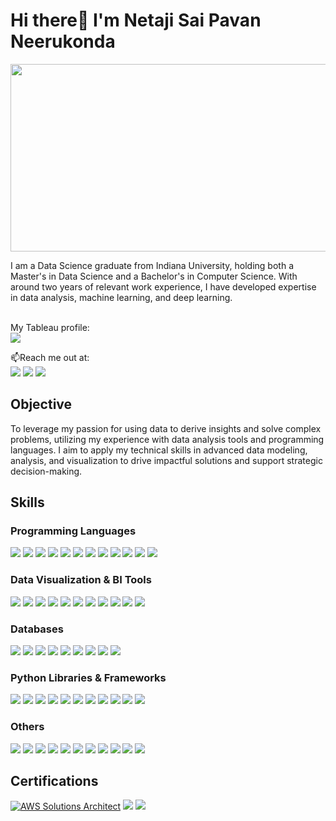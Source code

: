 
# Hi there👋 I'm Netaji Sai Pavan Neerukonda
<p align="center">
  <img src= "https://www.freecodecamp.org/news/content/images/2024/01/data-analyst-article.png" width="600" height="300"/>
</p>
I am a Data Science graduate from Indiana University, holding both a Master's in Data Science and a Bachelor's in Computer Science. With around two years of relevant work experience, I have developed expertise in data analysis, machine learning, and deep learning. <br><br>

My Tableau profile: <br>
<a href="https://public.tableau.com/app/profile/netaji.sai.pavan.neerukonda1505/vizzes/"><img src= "https://img.shields.io/badge/-Tableau-E97627?&style=for-the-badge&logo=Tableau&logoColor=white" /></a>

📫Reach me out at: <br>
<a href="https://www.linkedin.com/in/pavannns/"><img src="https://img.shields.io/badge/-LinkedIn-0072b1?&style=for-the-badge&logo=linkedin&logoColor=white" /></a>
<a href="mailto:nnspavan@gmail.com"><img src= "https://img.shields.io/badge/-Gmail-D14836?&style=for-the-badge&logo=Gmail&logoColor=white" /></a> 
<a href="mailto:neneer@iu.edu"><img src= "https://img.shields.io/badge/-Outlook-0078D4?&style=for-the-badge&logo=Microsoft%20Outlook&logoColor=white" /></a>


## Objective


To leverage my passion for using data to derive insights and solve complex problems, utilizing my experience with data analysis tools and programming languages. I aim to apply my technical skills in advanced data modeling, analysis, and visualization to drive impactful solutions and support strategic decision-making.

## Skills

### Programming Languages
<div>
  <img src="https://img.shields.io/badge/-Python-3776AB?&style=for-the-badge&logo=Python&logoColor=white" />
  <img src="https://img.shields.io/badge/-SQL-00000F?&style=for-the-badge&logo=MySQL&logoColor=white" />
  <img src="https://img.shields.io/badge/-R-276DC3?&style=for-the-badge&logo=R&logoColor=white" />
  <img src="https://img.shields.io/badge/-SAS-003D79?&style=for-the-badge&logo=SAS&logoColor=white" />
  <img src="https://img.shields.io/badge/-NoSQL-4DB33D?&style=for-the-badge&logo=NoSQL&logoColor=white" />
  <img src="https://img.shields.io/badge/-Java-007396?&style=for-the-badge&logo=Java&logoColor=white" />
  <img src="https://img.shields.io/badge/-PL/SQL-F80000?&style=for-the-badge&logo=Oracle&logoColor=white" />
  <img src="https://img.shields.io/badge/-C-A8B9CC?&style=for-the-badge&logo=C&logoColor=white" />
  <img src="https://img.shields.io/badge/-C++-00599C?&style=for-the-badge&logo=C++&logoColor=white" />
  <img src="https://img.shields.io/badge/-Scala-DC322F?&style=for-the-badge&logo=Scala&logoColor=white" />
  <img src="https://img.shields.io/badge/-HTML-E34F26?&style=for-the-badge&logo=HTML5&logoColor=white" />
  <img src="https://img.shields.io/badge/-CSS-1572B6?&style=for-the-badge&logo=CSS3&logoColor=white" />
</div>

### Data Visualization & BI Tools
<div>
  <img src= "https://img.shields.io/badge/-Tableau-E97627?&style=for-the-badge&logo=Tableau&logoColor=white" />
  <img src= "https://img.shields.io/badge/-Power%20BI-F2C811?&style=for-the-badge&logo=Power%20BI&logoColor=black" />
  <img src= "https://img.shields.io/badge/-Excel-217346?&style=for-the-badge&logo=Microsoft%20Excel&logoColor=white" />
  <img src= "https://img.shields.io/badge/-Informatica-FF4C00?&style=for-the-badge&logo=Informatica&logoColor=white" />
  <img src= "https://img.shields.io/badge/-Looker-4285F4?&style=for-the-badge&logo=Looker&logoColor=white" />
  <img src= "https://img.shields.io/badge/-Qlik-7AB800?&style=for-the-badge&logo=Qlik&logoColor=white" />
  <img src= "https://img.shields.io/badge/-Seaborn-4C78A8?&style=for-the-badge&logo=Seaborn&logoColor=white" />
  <img src= "https://img.shields.io/badge/-Matplotlib-11557C?&style=for-the-badge&logo=Matplotlib&logoColor=white" />
  <img src= "https://img.shields.io/badge/-Plotly-3F4F75?&style=for-the-badge&logo=Plotly&logoColor=white" />
  <img src= "https://img.shields.io/badge/-Bokeh-F67A20?&style=for-the-badge&logo=Bokeh&logoColor=white" />
  <img src= "https://img.shields.io/badge/-ggplot2-1F77B4?&style=for-the-badge&logo=ggplot2&logoColor=white" />
</div>

### Databases
<div>
  <img src= "https://img.shields.io/badge/-PostgreSQL-4169E1?&style=for-the-badge&logo=PostgreSQL&logoColor=white" />
  <img src= "https://img.shields.io/badge/-MySQL-4479A1?&style=for-the-badge&logo=MySQL&logoColor=white" />
  <img src= "https://img.shields.io/badge/-Microsoft%20SQL%20Server-CC2927?&style=for-the-badge&logo=Microsoft%20SQL%20Server&logoColor=white" />
  <img src= "https://img.shields.io/badge/-Oracle-F80000?&style=for-the-badge&logo=Oracle&logoColor=white" />
  <img src= "https://img.shields.io/badge/-Snowflake-29B5E8?&style=for-the-badge&logo=Snowflake&logoColor=white" />
  <img src= "https://img.shields.io/badge/-Amazon%20Redshift-8C4FFF?&style=for-the-badge&logo=Amazon%20Redshift&logoColor=white" />
  <img src= "https://img.shields.io/badge/-Databricks-FF3621?&style=for-the-badge&logo=Databricks&logoColor=white" />
  <img src= "https://img.shields.io/badge/-MongoDB-47A248?&style=for-the-badge&logo=MongoDB&logoColor=white" />
  <img src= "https://img.shields.io/badge/-Neo4j-008CC1?&style=for-the-badge&logo=Neo4j&logoColor=white" />
</div>

### Python Libraries & Frameworks
<div>
  <img src= "https://img.shields.io/badge/-NumPy-013243?&style=for-the-badge&logo=NumPy&logoColor=white" />
  <img src= "https://img.shields.io/badge/-Pandas-150458?&style=for-the-badge&logo=Pandas&logoColor=white" />
  <img src= "https://img.shields.io/badge/-Scikit%20learn-F7931E?&style=for-the-badge&logo=Scikit-learn&logoColor=white" />
  <img src= "https://img.shields.io/badge/-SciPy-8CAAE6?&style=for-the-badge&logo=SciPy&logoColor=white" />
  <img src= "(https://img.shields.io/badge/-Selenium-43B02A?&style=for-the-badge&logo=Selenium&logoColor=white" />
  <img src= "https://img.shields.io/badge/-PyTorch-EE4C2C?&style=for-the-badge&logo=PyTorch&logoColor=white" />
  <img src= "https://img.shields.io/badge/-TensorFlow-FF6F00?&style=for-the-badge&logo=TensorFlow&logoColor=white" />
  <img src= "https://img.shields.io/badge/-NLTK-2B5B84?&style=for-the-badge&logo=NLTK&logoColor=white" />
  <img src= "https://img.shields.io/badge/-BERT-FFDA44?&style=for-the-badge&logo=BERT&logoColor=black" />
  <img src= "https://img.shields.io/badge/-Flask-000000?&style=for-the-badge&logo=Flask&logoColor=white" />
  <img src= "https://img.shields.io/badge/-Boto3-43853D?&style=for-the-badge&logo=Amazon%20AWS&logoColor=white" />
</div>

### Others
<div>
  <img src= "https://img.shields.io/badge/-AWS%20Glue-232F3E?&style=for-the-badge&logo=Amazon%20AWS&logoColor=white" />
  <img src= "https://img.shields.io/badge/-Azure%20Data%20Factory-0078D4?&style=for-the-badge&logo=Microsoft%20Azure&logoColor=white" />
  <img src= "https://img.shields.io/badge/-dbt-FF694B?&style=for-the-badge&logo=dbt&logoColor=white" />
  <img src= "https://img.shields.io/badge/-Airflow-017CEE?&style=for-the-badge&logo=Apache%20Airflow&logoColor=white" />
  <img src= "https://img.shields.io/badge/-Spark-E25A1C?&style=for-the-badge&logo=Apache%20Spark&logoColor=white" />
  <img src= "https://img.shields.io/badge/-Docker-2496ED?&style=for-the-badge&logo=Docker&logoColor=white" />
  <img src= "https://img.shields.io/badge/-Kubernetes-326CE5?&style=for-the-badge&logo=Kubernetes&logoColor=white" />
  <img src= "https://img.shields.io/badge/-Web%20Scraping-FF6F00?&style=for-the-badge&logo=Web%20Scraping&logoColor=white" />
  <img src= "https://img.shields.io/badge/-Git-F05032?&style=for-the-badge&logo=Git&logoColor=white" />
  <img src= "https://img.shields.io/badge/-JIRA-0052CC?&style=for-the-badge&logo=JIRA&logoColor=white" />
  <img src= "https://img.shields.io/badge/-Agile%20methodology-FFB900?&style=for-the-badge&logo=Agile%20methodology&logoColor=white" />
</div>

## Certifications
<a href="https://www.credly.com/badges/7272c83d-346c-459b-9d75-31936e92f805/public_url"><img src="https://img.shields.io/badge/AWS%20Solutions%20Architect-ff9900?style=for-the-badge&logo=amazonaws&logoColor=white" alt="AWS Solutions Architect"></a> 
<a href="https://www.udemy.com/certificate/UC-9b15ac5c-9f94-4872-96b2-c5edf8ac1dfe/"><img src="https://img.shields.io/badge/-Udemy-EC5252?&style=for-the-badge&logo=udemy&logoColor=white" /></a>
<a href= "https://www.coursera.org/account/accomplishments/verify/AZDZUM8MMXJ9?utm_source=link&utm_medium=certificate&utm_content=cert_image&utm_campaign=sharing_cta&utm_product=course"><img src="https://img.shields.io/badge/-Coursera-003C71?&style=for-the-badge&logo=coursera&logoColor=white" />


<!--
**pavan-nns/pavan-nns** is a ✨ _special_ ✨ repository because its `README.md` (this file) appears on your GitHub profile.

Here are some ideas to get you started:

- 🔭 I’m currently working on ...
- 🌱 I’m currently learning ...
- 👯 I’m looking to collaborate on ...
- 🤔 I’m looking for help with ...
- 💬 Ask me about ...
- 📫 How to reach me: ...
- 😄 Pronouns: ...
- ⚡ Fun fact: ...



Connect with me:
### Endpoint
<div>
    <img src="https://img.shields.io/badge/-Microsoft_Defender_for_Endpoint-00A4EF?&style=for-the-badge&logo=Microsoft&logoColor=white" />
    <img src="https://img.shields.io/badge/-Velociraptor-4B275F?&style=for-the-badge&logo=Velociraptor&logoColor=white" />
</div>

### SIEM
<div>
    <img src="https://img.shields.io/badge/-Microsoft_Sentinel-0078D4?&style=for-the-badge&logo=Microsoft&logoColor=white" />
    <img src="https://img.shields.io/badge/-Splunk-000000?&style=for-the-badge&logo=Splunk&logoColor=white" />
    <img src="https://img.shields.io/badge/-Elastic-005571?&style=for-the-badge&logo=Elastic&logoColor=white" />
</div>

## Certifications
[Provide certifications that you have obtained. Use ChatGPT to help create the link - Remove this afterwards]]
<div>
<img src="https://img.shields.io/badge/-Security%2B-FF0000?&style=for-the-badge&logo=CompTIA&logoColor=white" />
<img src="https://img.shields.io/badge/-Network%2B-007ACC?&style=for-the-badge&logo=CompTIA&logoColor=white" />
<img src="https://img.shields.io/badge/-A%2B-4D4D4D?&style=for-the-badge&logo=CompTIA&logoColor=white" />
<img src="https://img.shields.io/badge/-CDSA-006400?&style=for-the-badge&logoColor=white" />
<img src="https://img.shields.io/badge/-CCD-000080?&style=for-the-badge&logoColor=white" />
</div>

## Projects
- Detection Lab
- SOC Automation Project
-->
